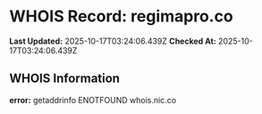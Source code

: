 # WHOIS Record: regimapro.co

**Last Updated:** 2025-10-17T03:24:06.439Z
**Checked At:** 2025-10-17T03:24:06.439Z

## WHOIS Information

**error:** getaddrinfo ENOTFOUND whois.nic.co

